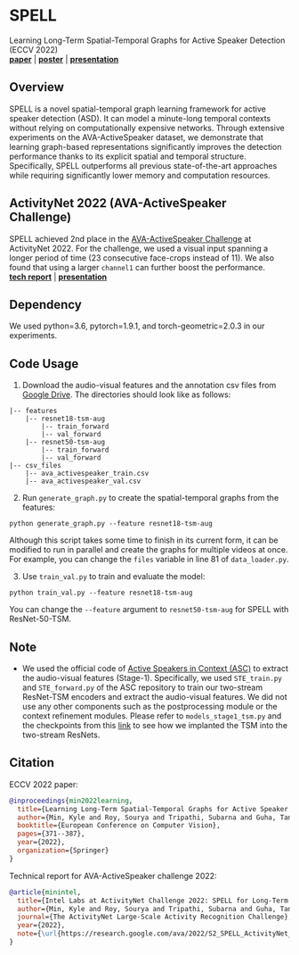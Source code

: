 # SPELL
Learning Long-Term Spatial-Temporal Graphs for Active Speaker Detection (ECCV 2022)\
[**paper**](https://www.ecva.net/papers/eccv_2022/papers_ECCV/papers/136950367.pdf) | [**poster**](https://drive.google.com/file/d/1q4ds3p1X7mfdpvROMYrBChrt2Zr55sfx/view?usp=sharing) | [**presentation**](https://youtu.be/wqb3crJ47KM)

## Overview
SPELL is a novel spatial-temporal graph learning framework for active speaker detection (ASD). It can model a minute-long temporal contexts without relying on computationally expensive networks. Through extensive experiments on the AVA-ActiveSpeaker dataset, we demonstrate that learning graph-based representations significantly improves the detection performance thanks to its explicit spatial and temporal structure. Specifically, SPELL outperforms all previous state-of-the-art approaches while requiring significantly lower memory and computation resources.

## ActivityNet 2022 (AVA-ActiveSpeaker Challenge)
SPELL achieved 2nd place in the [AVA-ActiveSpeaker Challenge](https://research.google.com/ava/challenge.html) at ActivityNet 2022. For the challenge, we used a visual input spanning a longer period of time (23 consecutive face-crops instead of 11). We also found that using a larger `channel1` can further boost the performance.\
[**tech report**](https://static.googleusercontent.com/media/research.google.com/en//ava/2022/S2_SPELL_ActivityNet_Challenge_2022.pdf) | [**presentation**](https://youtu.be/WCOOxsY0z34)

## Dependency
We used python=3.6, pytorch=1.9.1, and torch-geometric=2.0.3 in our experiments.

## Code Usage
1) Download the audio-visual features and the annotation csv files from [Google Drive](https://drive.google.com/drive/folders/1_vr3Wxf6yZRA3IjWgelnf0TQqzKzDNeu?usp=sharing). The directories should look like as follows:
```
|-- features
    |-- resnet18-tsm-aug
        |-- train_forward
        |-- val_forward
    |-- resnet50-tsm-aug
        |-- train_forward
        |-- val_forward
|-- csv_files
    |-- ava_activespeaker_train.csv
    |-- ava_activespeaker_val.csv
```

2) Run `generate_graph.py` to create the spatial-temporal graphs from the features:
```
python generate_graph.py --feature resnet18-tsm-aug
```
Although this script takes some time to finish in its current form, it can be modified to run in parallel and create the graphs for multiple videos at once. For example, you can change the `files` variable in line 81 of `data_loader.py`.

3) Use `train_val.py` to train and evaluate the model:
```
python train_val.py --feature resnet18-tsm-aug
```
You can change the `--feature` argument to `resnet50-tsm-aug` for SPELL with ResNet-50-TSM.

## Note
- We used the official code of [Active Speakers in Context (ASC)](https://github.com/fuankarion/active-speakers-context) to extract the audio-visual features (Stage-1). Specifically, we used `STE_train.py` and `STE_forward.py` of the ASC repository to train our two-stream ResNet-TSM encoders and extract the audio-visual features. We did not use any other components such as the postprocessing module or the context refinement modules. Please refer to `models_stage1_tsm.py` and the checkpoints from this [link](https://drive.google.com/drive/folders/1-EiPau0uzRA7pesuD5D-f6LZD6mxmYhz?usp=sharing) to see how we implanted the TSM into the two-stream ResNets.

## Citation
ECCV 2022 paper:
```bibtex
@inproceedings{min2022learning,
  title={Learning Long-Term Spatial-Temporal Graphs for Active Speaker Detection},
  author={Min, Kyle and Roy, Sourya and Tripathi, Subarna and Guha, Tanaya and Majumdar, Somdeb},
  booktitle={European Conference on Computer Vision},
  pages={371--387},
  year={2022},
  organization={Springer}
}
```

Technical report for AVA-ActiveSpeaker challenge 2022:
```bibtex
@article{minintel,
  title={Intel Labs at ActivityNet Challenge 2022: SPELL for Long-Term Active Speaker Detection},
  author={Min, Kyle and Roy, Sourya and Tripathi, Subarna and Guha, Tanaya and Majumdar, Somdeb},
  journal={The ActivityNet Large-Scale Activity Recognition Challenge},
  year={2022},
  note={\url{https://research.google.com/ava/2022/S2_SPELL_ActivityNet_Challenge_2022.pdf}}
}
```
